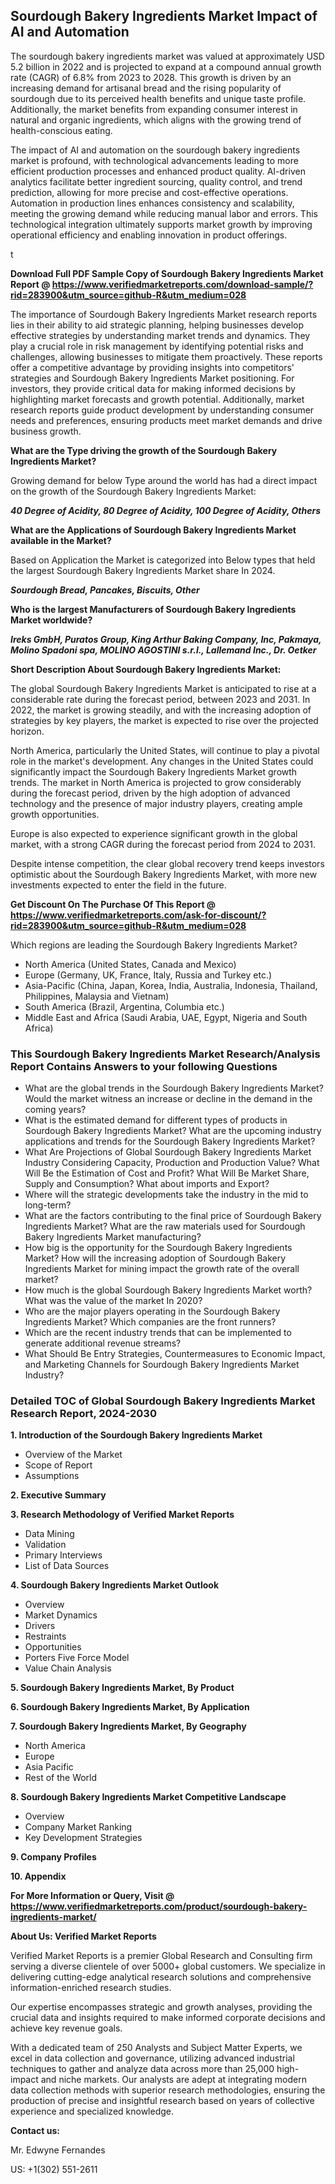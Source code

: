 <h2>Sourdough Bakery Ingredients Market Impact of AI and Automation</h2><p>The sourdough bakery ingredients market was valued at approximately USD 5.2 billion in 2022 and is projected to expand at a compound annual growth rate (CAGR) of 6.8% from 2023 to 2028. This growth is driven by an increasing demand for artisanal bread and the rising popularity of sourdough due to its perceived health benefits and unique taste profile. Additionally, the market benefits from expanding consumer interest in natural and organic ingredients, which aligns with the growing trend of health-conscious eating.</p><p>The impact of AI and automation on the sourdough bakery ingredients market is profound, with technological advancements leading to more efficient production processes and enhanced product quality. AI-driven analytics facilitate better ingredient sourcing, quality control, and trend prediction, allowing for more precise and cost-effective operations. Automation in production lines enhances consistency and scalability, meeting the growing demand while reducing manual labor and errors. This technological integration ultimately supports market growth by improving operational efficiency and enabling innovation in product offerings.</p>t</p><p id="" class=""><strong>Download Full PDF Sample Copy of Sourdough Bakery Ingredients Market Report @ <a href="https://www.verifiedmarketreports.com/download-sample/?rid=283900&utm_source=github-R&utm_medium=028" target="_blank">https://www.verifiedmarketreports.com/download-sample/?rid=283900&utm_source=github-R&utm_medium=028</a></strong></p><p>The importance of&nbsp;Sourdough Bakery Ingredients Market research reports lies in their ability to aid strategic planning, helping businesses develop effective strategies by understanding market trends and dynamics. They play a crucial role in risk management by identifying potential risks and challenges, allowing businesses to mitigate them proactively. These reports offer a competitive advantage by providing insights into competitors' strategies and Sourdough Bakery Ingredients Market positioning. For investors, they provide critical data for making informed decisions by highlighting market forecasts and growth potential. Additionally, market research reports guide product development by understanding consumer needs and preferences, ensuring products meet market demands and drive business growth.</p><p><strong>What are the&nbsp;Type driving the growth of the Sourdough Bakery Ingredients Market?</strong></p><p id="" class="">Growing demand for below Type around the world has had a direct impact on the growth of the Sourdough Bakery Ingredients Market:</p><em><strong>40 Degree of Acidity, 80 Degree of Acidity, 100 Degree of Acidity, Others</strong></em></p><strong>What are the&nbsp;Applications&nbsp;of Sourdough Bakery Ingredients Market available in the Market?</strong></p><p id="" class="">Based on Application the Market is categorized into Below types that held the largest Sourdough Bakery Ingredients Market share In 2024.</p><em><strong>Sourdough Bread, Pancakes, Biscuits, Other</strong></em></p><strong>Who is the largest Manufacturers of Sourdough Bakery Ingredients Market worldwide?</strong></p><p><em><strong>Ireks GmbH, Puratos Group, King Arthur Baking Company, Inc, Pakmaya, Molino Spadoni spa, MOLINO AGOSTINI s.r.l., Lallemand Inc., Dr. Oetker</strong></em></p><p id="" class=""><strong>Short Description About Sourdough Bakery Ingredients Market:</strong></p><p>The global Sourdough Bakery Ingredients Market is anticipated to rise at a considerable rate during the forecast period, between 2023 and 2031. In 2022, the market is growing steadily, and with the increasing adoption of strategies by key players, the market is expected to rise over the projected horizon.</p><p>North America, particularly the United States, will continue to play a pivotal role in the market's development. Any changes in the United States could significantly impact the Sourdough Bakery Ingredients Market growth trends. The market in North America is projected to grow considerably during the forecast period, driven by the high adoption of advanced technology and the presence of major industry players, creating ample growth opportunities.</p><p>Europe is also expected to experience significant growth in the global market, with a strong CAGR during the forecast period from 2024 to 2031.</p><p>Despite intense competition, the clear global recovery trend keeps investors optimistic about the Sourdough Bakery Ingredients Market, with more new investments expected to enter the field in the future.</p><p id="" class=""><strong>Get Discount On The Purchase Of This Report @ <a href="https://www.verifiedmarketreports.com/ask-for-discount/?rid=283900&utm_source=github-R&utm_medium=028" target="_blank">https://www.verifiedmarketreports.com/ask-for-discount/?rid=283900&utm_source=github-R&utm_medium=028</a></strong></p>Which regions are leading the Sourdough Bakery Ingredients Market?</p><ul><li>North America (United States, Canada and Mexico)</li><li>Europe (Germany, UK, France, Italy, Russia and Turkey etc.)</li><li>Asia-Pacific (China, Japan, Korea, India, Australia, Indonesia, Thailand, Philippines, Malaysia and Vietnam)</li><li>South America (Brazil, Argentina, Columbia etc.)</li><li>Middle East and Africa (Saudi Arabia, UAE, Egypt, Nigeria and South Africa)</li></ul><h3 id="" class="">This Sourdough Bakery Ingredients Market Research/Analysis Report Contains Answers to your following Questions</h3><ul><li>What are the global trends in the Sourdough Bakery Ingredients Market? Would the market witness an increase or decline in the demand in the coming years?</li><li>What is the estimated demand for different types of products in Sourdough Bakery Ingredients Market? What are the upcoming industry applications and trends for the Sourdough Bakery Ingredients Market?</li><li>What Are Projections of Global Sourdough Bakery Ingredients Market Industry Considering Capacity, Production and Production Value? What Will Be the Estimation of Cost and Profit? What Will Be Market Share, Supply and Consumption? What about imports and Export?</li><li>Where will the strategic developments take the industry in the mid to long-term?</li><li>What are the factors contributing to the final price of Sourdough Bakery Ingredients Market? What are the raw materials used for Sourdough Bakery Ingredients Market manufacturing?</li><li>How big is the opportunity for the Sourdough Bakery Ingredients Market? How will the increasing adoption of Sourdough Bakery Ingredients Market for mining impact the growth rate of the overall market?</li><li>How much is the global Sourdough Bakery Ingredients Market worth? What was the value of the market In 2020?</li><li>Who are the major players operating in the Sourdough Bakery Ingredients Market? Which companies are the front runners?</li><li>Which are the recent industry trends that can be implemented to generate additional revenue streams?</li><li>What Should Be Entry Strategies, Countermeasures to Economic Impact, and Marketing Channels for Sourdough Bakery Ingredients Market Industry?</li></ul><h3 id="" class="">Detailed TOC of Global Sourdough Bakery Ingredients Market Research Report, 2024-2030</h3><p id="" class=""><strong>1. Introduction of the Sourdough Bakery Ingredients Market</strong></p><ul><li>Overview of the Market</li><li>Scope of Report</li><li>Assumptions</li></ul><p id="" class=""><strong>2. Executive Summary</strong></p><p id="" class=""><strong>3. Research Methodology of Verified Market Reports</strong></p><ul><li>Data Mining</li><li>Validation</li><li>Primary Interviews</li><li>List of Data Sources</li></ul><p id="" class=""><strong>4. Sourdough Bakery Ingredients Market Outlook</strong></p><ul><li>Overview</li><li>Market Dynamics</li><li>Drivers</li><li>Restraints</li><li>Opportunities</li><li>Porters Five Force Model</li><li>Value Chain Analysis</li></ul><p id="" class=""><strong>5. Sourdough Bakery Ingredients Market, By Product</strong></p><p id="" class=""><strong>6. Sourdough Bakery Ingredients Market, By Application</strong></p><p id="" class=""><strong>7. Sourdough Bakery Ingredients Market, By Geography</strong></p><ul><li>North America</li><li>Europe</li><li>Asia Pacific</li><li>Rest of the World</li></ul><p id="" class=""><strong>8. Sourdough Bakery Ingredients Market Competitive Landscape</strong></p><ul><li>Overview</li><li>Company Market Ranking</li><li>Key Development Strategies</li></ul><p id="" class=""><strong>9. Company Profiles</strong></p><p id="" class=""><strong>10. Appendix</strong></p><p id="" class=""><strong>For More Information or Query, Visit @ <a href="https://www.verifiedmarketreports.com/product/sourdough-bakery-ingredients-market/" target="_blank">https://www.verifiedmarketreports.com/product/sourdough-bakery-ingredients-market/</a></strong></p><p id="" class=""><strong>About Us: Verified Market Reports</strong></p><p id="" class="">Verified Market Reports is a premier Global Research and Consulting firm serving a diverse clientele of over 5000+ global customers. We specialize in delivering cutting-edge analytical research solutions and comprehensive information-enriched research studies.</p><p id="" class="">Our expertise encompasses strategic and growth analyses, providing the crucial data and insights required to make informed corporate decisions and achieve key revenue goals.</p><p id="" class="">With a dedicated team of 250 Analysts and Subject Matter Experts, we excel in data collection and governance, utilizing advanced industrial techniques to gather and analyze data across more than 25,000 high-impact and niche markets. Our analysts are adept at integrating modern data collection methods with superior research methodologies, ensuring the production of precise and insightful research based on years of collective experience and specialized knowledge.</p><p id="" class=""><strong>Contact us:</strong></p><p id="" class="">Mr. Edwyne Fernandes</p><p id="" class="">US: +1(302) 551-2611</p>